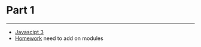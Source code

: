 # Part 1

---

* [Javascipt 3](../../modules/javascript-3/README.md)
* [Homework]() need to add on modules
